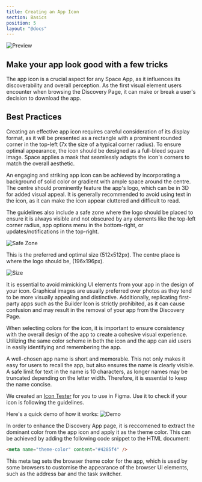 ```yaml
---
title: Creating an App Icon
section: Basics
position: 5
layout: "@docs"
---
```

![Preview](/docs_assets/app_icon/icon.png)

## Make your app look good with a few tricks


The app icon is a crucial aspect for any Space App, as it influences its discoverability and overall perception. As the first visual element users encounter when browsing the Discovery Page, it can make or break a user's decision to download the app.

## Best Practices

Creating an effective app icon requires careful consideration of its display format, as it will be presented as a rectangle with a prominent rounded corner in the top-left (7x the size of a typical corner radius). To ensure optimal appearance, the icon should be designed as a full-bleed square image. Space applies a mask that seamlessly adapts the icon's corners to match the overall aesthetic.

An engaging and striking app icon can be achieved by incorporating a background of solid color or gradient with ample space around the centre. The centre should prominently feature the app's logo, which can be in 3D for added visual appeal. It is generally recommended to avoid using text in the icon, as it can make the icon appear cluttered and difficult to read.

The guidelines also include a safe zone where the logo should be placed to ensure it is always visible and not obscured by any elements like the top-left corner radius, app options menu in the bottom-right, or updates/notifications in the top-right.

![Safe Zone](/docs_assets/app_icon/guidelines.png)

This is the preferred and optimal size (512x512px). The centre place is where the logo should be, (196x196px).

![Size](/docs_assets/app_icon/size.png)

It is essential to avoid mimicking UI elements from your app in the design of your icon. Graphical images are usually preferred over photos as they tend to be more visually appealing and distinctive. Additionally, replicating first-party apps such as the Builder Icon is strictly prohibited, as it can cause confusion and may result in the removal of your app from the Discovery Page.

When selecting colors for the icon, it is important to ensure consistency with the overall design of the app to create a cohesive visual experience. Utilizing the same color scheme in both the icon and the app can aid users in easily identifying and remembering the app.

A well-chosen app name is short and memorable. This not only makes it easy for users to recall the app, but also ensures the name is clearly visible. A safe limit for text in the name is 10 characters, as longer names may be truncated depending on the letter width. Therefore, it is essential to keep the name concise.

We created an [Icon Tester](https://www.figma.com/community/file/1206563671424898764) for you to use in Figma. Use it to check if your icon is following the guidelines.

Here's a quick demo of how it works:
![Demo](/docs_assets/app_icon/demo.gif)

In order to enhance the Discovery App page, it is reccomened to extract the dominant color from the app icon and apply it as the theme color. This can be achieved by adding the following code snippet to the HTML document:

```html
<meta name="theme-color" content="#4285f4" />
```

This meta tag sets the browser theme color for the app, which is used by some browsers to customise the appearance of the browser UI elements, such as the address bar and the task switcher.